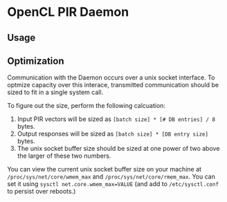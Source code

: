 OpenCL PIR Daemon
=================

Usage
-----

Optimization
------------

Communication with the Daemon occurs over a unix socket interface.
To optmize capacity over this interace, transmitted communication should
be sized to fit in a single system call.

To figure out the size, perform the following calcuation:

1. Input PIR vectors will be sized as `[batch size] * [# DB entries] / 8` bytes.
2. Output responses will be sized as `[batch size] * [DB entry size]` bytes.
3. The unix socket buffer size should be sized at one power of two above the larger of these two numbers.

You can view the current unix socket buffer size on your machine at
`/proc/sys/net/core/wmem_max` and `/proc/sys/net/core/rmem_max`. You can set it using `sysctl net.core.wmem_max=VALUE` (and add to `/etc/sysctl.conf` to persist over reboots.)

